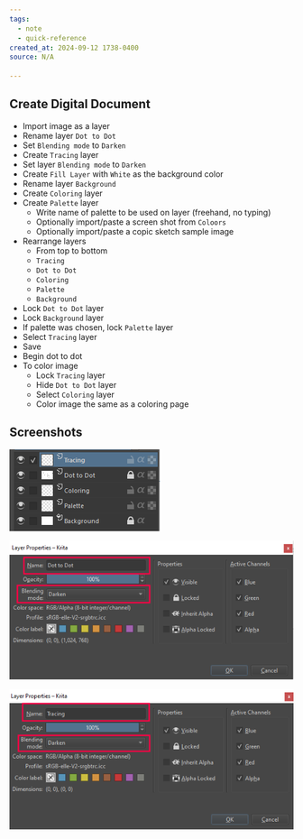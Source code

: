 ```yaml
---
tags:
  - note
  - quick-reference
created_at: 2024-09-12 1738-0400
source: N/A

---
```


## Create Digital Document

- Import image as a layer
- Rename layer `Dot to Dot`
- Set `Blending mode` to `Darken`
- Create `Tracing` layer
- Set layer `Blending mode` to `Darken`
- Create `Fill Layer` with `White` as the background color
- Rename layer `Background`
- Create `Coloring` layer 
- Create `Palette` layer
	- Write name of palette to be used on layer (freehand, no typing)
	- Optionally import/paste a screen shot from `Coloors`
	- Optionally import/paste a copic sketch sample image
- Rearrange layers
	- From top to bottom
    - `Tracing`
	- `Dot to Dot`
	- `Coloring`
	- `Palette`
	- `Background`
- Lock `Dot to Dot` layer
- Lock `Background` layer
- If palette was chosen, lock `Palette` layer
- Select `Tracing` layer
- Save
- Begin dot to dot
- To color image
	- Lock `Tracing` layer
	- Hide `Dot to Dot` layer
	- Select `Coloring` layer
	- Color image the same as a coloring page

## Screenshots

![](attachments/2024-09-13_16-58.png)

![](attachments/2024-09-13_17-00.png)

![](attachments/2024-09-13_17-00_1.png)